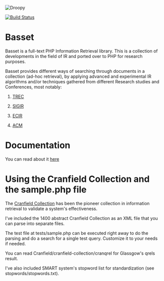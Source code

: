 
![Droopy](https://i.imgflip.com/1c38he.jpg)


[![Build Status](https://travis-ci.com/jtejido/basset-ir.svg?branch=master)](https://travis-ci.com/jtejido/basset-ir)


Basset
=============

Basset is a full-text PHP Information Retrieval library. This is a collection of developments in the field of IR and ported over to PHP for research purposes.

Basset provides different ways of searching through documents in a collection (ad-hoc retrieval), by applying advanced and experimental IR algorithms and/or techniques gathered from different Research studies and Conferences, most notably:

1. [TREC](http://trec.nist.gov/) 

2. [SIGIR](http://sigir.org/)

3. [ECIR](http://irsg.bcs.org/ecir.php)

4. [ACM](https://www.acm.org/)



Documentation
=============

You can read about it [here](https://myth-of-sissyphus.blogspot.com/2018/02/basset-information-retrieval-library-in.html)



Using the Cranfield Collection and the sample.php file
=============

The [Cranfield Collection](http://ir.dcs.gla.ac.uk/resources/test_collections/) has been the pioneer collection in information retrieval to validate a system's effectiveness.

I've included the 1400 abstract Cranfield Collection as an XML file that you can parse into separate files.

The test file at tests/sample.php can be executed right away to do the parsing and do a search for a single test query.
Customize it to your needs if needed.

You can read Cranfield/cranfield-collection/cranqrel for Glassgow's qrels result.

I've also included SMART system's stopword list for standardization (see stopwords/stopwords.txt).